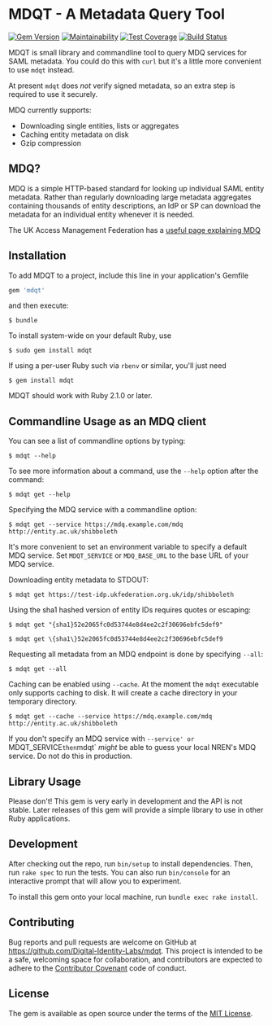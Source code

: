# MDQT - A Metadata Query Tool

[![Gem Version](https://badge.fury.io/rb/mdqt.svg)](https://badge.fury.io/rb/mdqt) [![Maintainability](https://api.codeclimate.com/v1/badges/111c46aaebfe25e4a4a9/maintainability)](https://codeclimate.com/github/Digital-Identity-Labs/mdqt/maintainability) [![Test Coverage](https://api.codeclimate.com/v1/badges/111c46aaebfe25e4a4a9/test_coverage)](https://codeclimate.com/github/Digital-Identity-Labs/mdqt/test_coverage) [![Build Status](https://travis-ci.org/Digital-Identity-Labs/mdqt.svg?branch=master)](https://travis-ci.org/Digital-Identity-Labs/mdqt)

MDQT is small library and commandline tool to query MDQ services for SAML metadata.
You could do this with `curl` but it's a little more convenient to use `mdqt` instead.

At present `mdqt` does *not* verify signed metadata, so an extra step is required to use it
securely.

MDQ currently supports:

  - Downloading single entities, lists or aggregates
  - Caching entity metadata on disk
  - Gzip compression

## MDQ?

MDQ is a simple HTTP-based standard for looking up individual SAML entity metadata. Rather than regularly
downloading large metadata aggregates containing thousands of entity descriptions,
an IdP or SP can download the metadata for an individual entity whenever it is needed.

The UK Access Management Federation has a
[useful page explaining MDQ](https://www.ukfederation.org.uk/content/Documents/MDQ)

## Installation

To add MDQT to a project, include this line in your application's Gemfile

```ruby
gem 'mdqt'
```

and then execute:

    $ bundle

To install system-wide on your default Ruby, use

    $ sudo gem install mdqt

If using a per-user Ruby such via `rbenv` or similar, you'll just need

    $ gem install mdqt

MDQT should work with Ruby 2.1.0 or later.

## Commandline Usage as an MDQ client

You can see a list of commandline options by typing:

    $ mdqt --help

To see more information about a command, use the `--help` option after the command:

    $ mdqt get --help

Specifying the MDQ service with a commandline option:

    $ mdqt get --service https://mdq.example.com/mdq  http://entity.ac.uk/shibboleth

It's more convenient to set an environment variable to specify a default MDQ
service. Set `MDQT_SERVICE` or `MDQ_BASE_URL` to the base URL of your MDQ service.

Downloading entity metadata to STDOUT:

    $ mdqt get https://test-idp.ukfederation.org.uk/idp/shibboleth

Using the sha1 hashed version of entity IDs requires quotes or escaping:

    $ mdqt get "{sha1}52e2065fc0d53744e8d4ee2c2f30696ebfc5def9"

    $ mdqt get \{sha1\}52e2065fc0d53744e8d4ee2c2f30696ebfc5def9

Requesting all metadata from an MDQ endpoint is done by specifying `--all`:

    $ mdqt get --all

Caching can be enabled using `--cache`. At the moment the `mdqt` executable
only supports caching to disk. It will create a cache directory in your temporary
directory.

    $ mdqt get --cache --service https://mdq.example.com/mdq  http://entity.ac.uk/shibboleth

If you don't specify an MDQ service with `--service' or `MDQT_SERVICE` then `mdqt` *might* be
able to guess your local NREN's MDQ service. Do not do this in production.

## Library Usage

Please don't! This gem is very early in development and the API is not stable. Later
releases of this gem will provide a simple library to use in other Ruby applications.

## Development

After checking out the repo, run `bin/setup` to install dependencies. Then, run `rake spec` to run the tests. You can also run `bin/console` for an interactive prompt that will allow you to experiment.

To install this gem onto your local machine, run `bundle exec rake install`.

## Contributing

Bug reports and pull requests are welcome on GitHub at https://github.com/Digital-Identity-Labs/mdqt.
This project is intended to be a safe, welcoming space for collaboration, and contributors are expected to adhere to the [Contributor Covenant](http://contributor-covenant.org) code of conduct.

## License

The gem is available as open source under the terms of the [MIT License](http://opensource.org/licenses/MIT).

